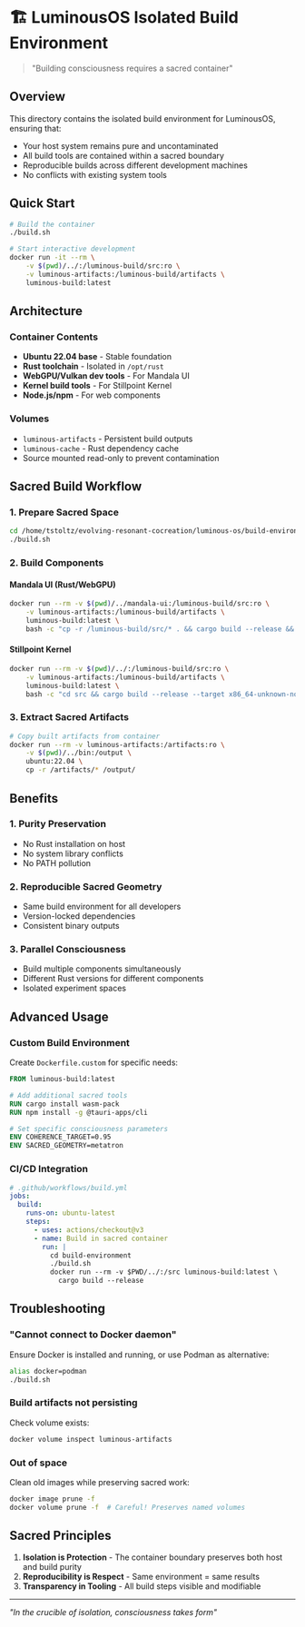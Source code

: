 # 🏗️ LuminousOS Isolated Build Environment

> "Building consciousness requires a sacred container"

## Overview

This directory contains the isolated build environment for LuminousOS, ensuring that:
- Your host system remains pure and uncontaminated
- All build tools are contained within a sacred boundary
- Reproducible builds across different development machines
- No conflicts with existing system tools

## Quick Start

```bash
# Build the container
./build.sh

# Start interactive development
docker run -it --rm \
    -v $(pwd)/../:/luminous-build/src:ro \
    -v luminous-artifacts:/luminous-build/artifacts \
    luminous-build:latest
```

## Architecture

### Container Contents
- **Ubuntu 22.04 base** - Stable foundation
- **Rust toolchain** - Isolated in `/opt/rust`
- **WebGPU/Vulkan dev tools** - For Mandala UI
- **Kernel build tools** - For Stillpoint Kernel
- **Node.js/npm** - For web components

### Volumes
- `luminous-artifacts` - Persistent build outputs
- `luminous-cache` - Rust dependency cache
- Source mounted read-only to prevent contamination

## Sacred Build Workflow

### 1. Prepare Sacred Space
```bash
cd /home/tstoltz/evolving-resonant-cocreation/luminous-os/build-environment
./build.sh
```

### 2. Build Components

#### Mandala UI (Rust/WebGPU)
```bash
docker run --rm -v $(pwd)/../mandala-ui:/luminous-build/src:ro \
    -v luminous-artifacts:/luminous-build/artifacts \
    luminous-build:latest \
    bash -c "cp -r /luminous-build/src/* . && cargo build --release && cp target/release/* /luminous-build/artifacts/"
```

#### Stillpoint Kernel
```bash
docker run --rm -v $(pwd)/../:/luminous-build/src:ro \
    -v luminous-artifacts:/luminous-build/artifacts \
    luminous-build:latest \
    bash -c "cd src && cargo build --release --target x86_64-unknown-none"
```

### 3. Extract Sacred Artifacts
```bash
# Copy built artifacts from container
docker run --rm -v luminous-artifacts:/artifacts:ro \
    -v $(pwd)/../bin:/output \
    ubuntu:22.04 \
    cp -r /artifacts/* /output/
```

## Benefits

### 1. **Purity Preservation**
- No Rust installation on host
- No system library conflicts
- No PATH pollution

### 2. **Reproducible Sacred Geometry**
- Same build environment for all developers
- Version-locked dependencies
- Consistent binary outputs

### 3. **Parallel Consciousness**
- Build multiple components simultaneously
- Different Rust versions for different components
- Isolated experiment spaces

## Advanced Usage

### Custom Build Environment
Create `Dockerfile.custom` for specific needs:
```dockerfile
FROM luminous-build:latest

# Add additional sacred tools
RUN cargo install wasm-pack
RUN npm install -g @tauri-apps/cli

# Set specific consciousness parameters
ENV COHERENCE_TARGET=0.95
ENV SACRED_GEOMETRY=metatron
```

### CI/CD Integration
```yaml
# .github/workflows/build.yml
jobs:
  build:
    runs-on: ubuntu-latest
    steps:
      - uses: actions/checkout@v3
      - name: Build in sacred container
        run: |
          cd build-environment
          ./build.sh
          docker run --rm -v $PWD/../:/src luminous-build:latest \
            cargo build --release
```

## Troubleshooting

### "Cannot connect to Docker daemon"
Ensure Docker is installed and running, or use Podman as alternative:
```bash
alias docker=podman
./build.sh
```

### Build artifacts not persisting
Check volume exists:
```bash
docker volume inspect luminous-artifacts
```

### Out of space
Clean old images while preserving sacred work:
```bash
docker image prune -f
docker volume prune -f  # Careful! Preserves named volumes
```

## Sacred Principles

1. **Isolation is Protection** - The container boundary preserves both host and build purity
2. **Reproducibility is Respect** - Same environment = same results
3. **Transparency in Tooling** - All build steps visible and modifiable

---

*"In the crucible of isolation, consciousness takes form"*